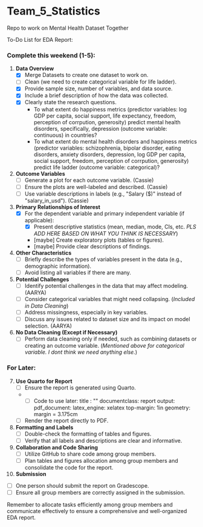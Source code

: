 # Team_5_Statistics
Repo to work on Mental Health Dataset Together

To-Do List for EDA Report:

### Complete this weekend (1-5):

1. **Data Overview**
   - [x] Merge Datasets to create one dataset to work on.
   - [ ] Clean (we need to create categorical variable for life ladder).
   - [x] Provide sample size, number of variables, and data source.
   - [x] Include a brief description of how the data was collected.
   - [x] Clearly state the research questions.
        + To what extent do happiness metrics (predictor variables: log GDP per capita, social support, life expectancy, freedom, perception of corrpution, generosity) predict mental health disorders, specifically, depression (outcome variable: continuous) in countries?
        + To what extent do mental health disorders and happiness
metrics (predictor variables: schizophrenia, bipolar disorder, eating disorders, anxiety disorders, depression, log GDP per capita, social support, freedom, perception of corrpution, generosity) predict life ladder (outcome variable: categorical)?

2. **Outcome Variables**
   - [ ] Generate a plot for each outcome variable. (Cassie)
   - [ ] Ensure the plots are well-labeled and described. (Cassie)
   - [ ] Use variable descriptions in labels (e.g., "Salary ($)" instead of "salary_in_usd"). (Cassie)

3. **Primary Relationships of Interest**
   - [x] For the dependent variable and primary independent variable (if applicable):
     + [x] Present descriptive statistics (mean, median, mode, CIs, etc. _PLS ADD HERE BASED ON WHAT YOU THINK IS NECESSARY_)
     + [maybe] Create exploratory plots (tables or figures).
     + [maybe] Provide clear descriptions of findings.

4. **Other Characteristics**
   - [ ] Briefly describe the types of variables present in the data (e.g., demographic information).
   - [ ] Avoid listing all variables if there are many.

5. **Potential Challenges**
   - [ ] Identify potential challenges in the data that may affect modeling. (AARYA)
   - [ ] Consider categorical variables that might need collapsing. (_Included in Data Cleaning_)
   - [ ] Address missingness, especially in key variables.
   - [ ] Discuss any issues related to dataset size and its impact on model selection. (AARYA)

6. **No Data Cleaning (Except if Necessary)**
   - [ ] Perform data cleaning only if needed, such as combining datasets or creating an outcome variable. (_Mentioned above for categorical variable. I dont think we need anything else._)

### For Later:

7. **Use Quarto for Report**
   - [ ] Ensure the report is generated using Quarto.
   + - [ ] Code to use later:
title : ""
documentclass: report
output:
  pdf_document:
    latex_engine: xelatex
  top-margin: 1in
geometry: margin = 3.175cm
   - [ ] Render the report directly to PDF.

8. **Formatting and Labels**
   - [ ] Double-check the formatting of tables and figures.
   - [ ] Verify that all labels and descriptions are clear and informative.

9. **Collaboration and Code Sharing**
   - [ ] Utilize GitHub to share code among group members.
   - [ ] Plan tables and figures allocation among group members and consolidate the code for the report.

10. **Submission**
   - [ ] One person should submit the report on Gradescope.
   - [ ] Ensure all group members are correctly assigned in the submission.

Remember to allocate tasks efficiently among group members and communicate effectively to ensure a comprehensive and well-organized EDA report.
